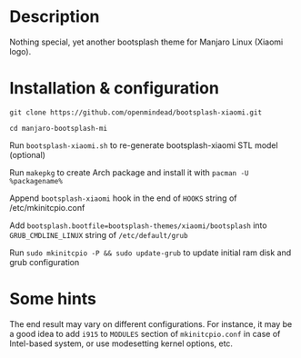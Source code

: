 # Description
Nothing special, yet another bootsplash theme for Manjaro Linux (Xiaomi logo). 

# Installation & configuration

`git clone https://github.com/openmindead/bootsplash-xiaomi.git`

`cd manjaro-bootsplash-mi`

Run `bootsplash-xiaomi.sh` to re-generate bootsplash-xiaomi STL model (optional)

Run `makepkg` to create Arch package and install it with `pacman -U %packagename%`

Append `bootsplash-xiaomi` hook in the end of `HOOKS` string of /etc/mkinitcpio.conf

Add `bootsplash.bootfile=bootsplash-themes/xiaomi/bootsplash` into `GRUB_CMDLINE_LINUX` string of `/etc/default/grub`

Run `sudo mkinitcpio -P && sudo update-grub` to update initial ram disk and grub configuration


# Some hints

The end result may vary on different configurations. For instance, it may be a good idea to add `i915` to `MODULES` section of `mkinitcpio.conf` in case of Intel-based system, or use modesetting kernel options, etc.
